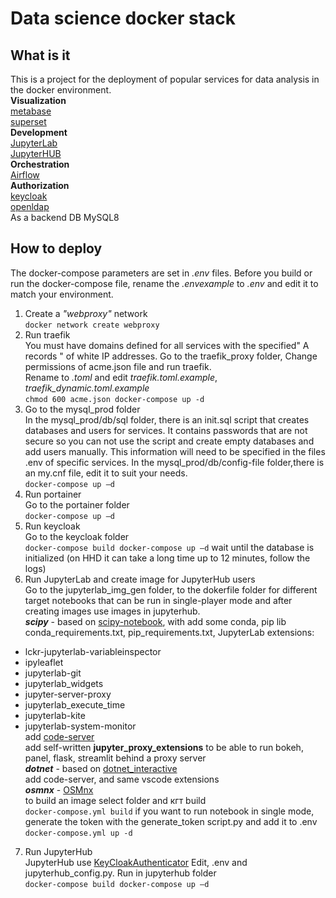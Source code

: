 # Data science docker stack  
## What is it  
This is a project for the deployment of popular services for data analysis in the docker environment.  
**Visualization**  
[metabase](https://github.com/metabase/metabase)  
[superset](https://github.com/apache/superset)  
**Development**  
[JupyterLab](https://github.com/jupyterlab/jupyterlab)  
[JupyterHUB](https://github.com/jupyterhub/jupyterhub)  
**Orchestration**  
[Airflow](https://github.com/apache/airflow)  
**Authorization**  
[keycloak](https://github.com/keycloak/keycloak-containers)  
[openldap](https://github.com/osixia/docker-openldap)  
As a backend DB MySQL8  
## How to deploy  
The docker-compose parameters are set in *.env* files. Before you build or run the docker-compose file, rename the *.envexample* to *.env* and edit it to match your environment.  
1. Create a *"webproxy"* network  
`docker network create webproxy`  
2. Run traefik   
You must have domains defined for all services with the specified" A records " of white IP addresses.
Go to the traefik_proxy folder, Change permissions of acme.json file and run traefik.  
Rename to *.toml* and edit *traefik.toml.example*, *traefik_dynamic.toml.example*  
`chmod 600 acme.json
docker-compose up -d`
3. Go to the mysql_prod folder  
In the mysql_prod/db/sql folder, there is an init.sql script that creates databases and users for services. It contains passwords that are not secure so you can not use the script and create empty databases and add users manually. This information will need to be specified in the files .env of specific services.
In the mysql_prod/db/config-file folder,there is an my.cnf file, edit it to suit your needs.   
`docker-compose up –d`
4. Run portainer  
Go to the portainer folder  
`docker-compose up –d`
5. Run keycloak  
Go to the keycloak folder  
`docker-compose build
docker-compose up –d`
wait until the database is initialized (on HHD it can take a long time up to 12 minutes, follow the logs)  
6. Run JupyterLab and create image for JupyterHub users  
Go to the jupyterlab_img_gen folder, to the dokerfile folder for different target notebooks that can be run in single-player mode and after creating images use images in jupyterhub.  
***scipy*** - based on [scipy-notebook](https://github.com/jupyter/docker-stacks/tree/master/scipy-notebook), with add some conda, pip lib conda_requirements.txt, pip_requirements.txt, JupyterLab extensions:  
* lckr-jupyterlab-variableinspector  
* ipyleaflet  
* jupyterlab-git  
* jupyterlab_widgets  
* jupyter-server-proxy  
* jupyterlab_execute_time  
* jupyterlab-kite  
* jupyterlab-system-monitor  
add [code-server](https://github.com/cdr/code-server)  
add self-written **jupyter_proxy_extensions** to be able to run bokeh, panel, flask, streamlit behind a proxy server    
***dotnet*** - based on [dotnet_interactive](https://github.com/dotnet/interactive)  
add code-server, and same vscode extensions  
***osmnx*** - [OSMnx](https://github.com/gboeing/osmnx)  
to build an image select folder and кгт build  
`docker-compose.yml build`
if you want to run notebook in single mode, generate the token with the generate_token script.py and add it to .env  
`docker-compose.yml up -d`
7. Run JupyterHub  
JupyterHub use [KeyCloakAuthenticator](https://github.com/swan-cern/jupyterhub-extensions/tree/master/KeyCloakAuthenticator) 
Edit, .env and jupyterhub_config.py. Run in jupyterhub folder  
`docker-compose build
docker-compose up –d`

